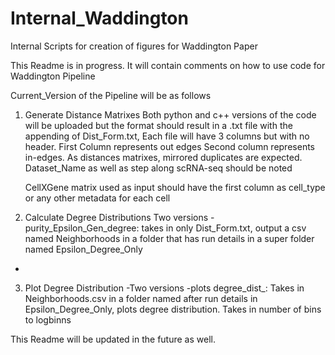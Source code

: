 # Internal_Waddington
Internal Scripts for creation of figures for Waddington Paper

This Readme is in progress. It will contain comments on how to use code for Waddington Pipeline

Current_Version of the Pipeline will be as follows

1) Generate Distance Matrixes
   Both python and c++ versions of the code will be uploaded but the format should result in a .txt file with the appending of Dist_Form.txt,
   Each file will have 3 columns but with no header. First Column represents out edges Second column represents in-edges. As distances matrixes, mirrored duplicates are expected. Dataset_Name as well as step along scRNA-seq should be noted

   CellXGene matrix used as input should have the first column as cell_type or any other metadata for each cell

2) Calculate Degree Distributions
  Two versions
  -purity_Epsilon_Gen_degree: takes in only Dist_Form.txt, output a csv named Neighborhoods in a folder that has run details in a super folder named Epsilon_Degree_Only
  -

3) Plot Degree Distribution
    -Two versions
    -plots degree_dist_: Takes in Neighborhoods.csv in a folder named after run details in Epsilon_Degree_Only, plots degree distribution. Takes in number of bins to logbinns 


This Readme will be updated in the future as well.
